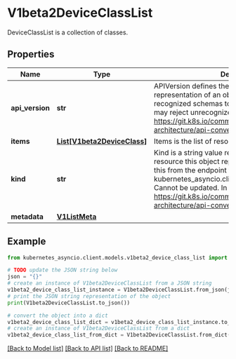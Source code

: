# V1beta2DeviceClassList

DeviceClassList is a collection of classes.

## Properties

Name | Type | Description | Notes
------------ | ------------- | ------------- | -------------
**api_version** | **str** | APIVersion defines the versioned schema of this representation of an object. Servers should convert recognized schemas to the latest internal value, and may reject unrecognized values. More info: https://git.k8s.io/community/contributors/devel/sig-architecture/api-conventions.md#resources | [optional] 
**items** | [**List[V1beta2DeviceClass]**](V1beta2DeviceClass.md) | Items is the list of resource classes. | 
**kind** | **str** | Kind is a string value representing the REST resource this object represents. Servers may infer this from the endpoint the kubernetes_asyncio.client submits requests to. Cannot be updated. In CamelCase. More info: https://git.k8s.io/community/contributors/devel/sig-architecture/api-conventions.md#types-kinds | [optional] 
**metadata** | [**V1ListMeta**](V1ListMeta.md) |  | [optional] 

## Example

```python
from kubernetes_asyncio.client.models.v1beta2_device_class_list import V1beta2DeviceClassList

# TODO update the JSON string below
json = "{}"
# create an instance of V1beta2DeviceClassList from a JSON string
v1beta2_device_class_list_instance = V1beta2DeviceClassList.from_json(json)
# print the JSON string representation of the object
print(V1beta2DeviceClassList.to_json())

# convert the object into a dict
v1beta2_device_class_list_dict = v1beta2_device_class_list_instance.to_dict()
# create an instance of V1beta2DeviceClassList from a dict
v1beta2_device_class_list_from_dict = V1beta2DeviceClassList.from_dict(v1beta2_device_class_list_dict)
```
[[Back to Model list]](../README.md#documentation-for-models) [[Back to API list]](../README.md#documentation-for-api-endpoints) [[Back to README]](../README.md)



